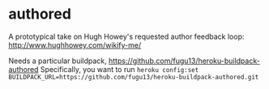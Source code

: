 authored
========

A prototypical take on Hugh Howey's requested author feedback loop: http://www.hughhowey.com/wikify-me/

Needs a particular buildpack, https://github.com/fugu13/heroku-buildpack-authored
Specifically, you want to run `heroku config:set BUILDPACK_URL=https://github.com/fugu13/heroku-buildpack-authored.git`

 
